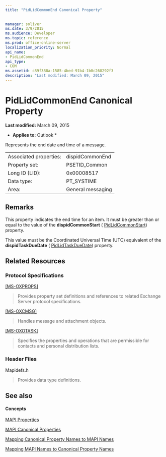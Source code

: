 ```yaml
---
title: "PidLidCommonEnd Canonical Property"
 
 
manager: soliver
ms.date: 3/9/2015
ms.audience: Developer
ms.topic: reference
ms.prod: office-online-server
localization_priority: Normal
api_name:
- PidLidCommonEnd
api_type:
- COM
ms.assetid: c89f388a-1585-4bed-91b4-1b0c268292f3
description: "Last modified: March 09, 2015"
---
```


# PidLidCommonEnd Canonical Property

 **Last modified:** March 09, 2015 
  
 * **Applies to:** Outlook * 
  
Represents the end date and time of a message.
  
|||
|:-----|:-----|
|Associated properties:  <br/> |dispidCommonEnd  <br/> |
|Property set:  <br/> |PSETID_Common  <br/> |
|Long ID (LID):  <br/> |0x00008517  <br/> |
|Data type:  <br/> |PT_SYSTIME  <br/> |
|Area:  <br/> |General messaging  <br/> |
   
## Remarks

This property indicates the end time for an item. It must be greater than or equal to the value of the **dispidCommonStart** ( [PidLidCommonStart](pidlidcommonstart-canonical-property.md)) property.
  
This value must be the Coordinated Universal Time (UTC) equivalent of the **dispidTaskDueDate** ( [PidLidTaskDueDate](pidlidtaskduedate-canonical-property.md)) property.
  
## Related Resources

### Protocol Specifications

[[MS-OXPROPS]](http://msdn.microsoft.com/library/f6ab1613-aefe-447d-a49c-18217230b148%28Office.15%29.aspx)
  
> Provides property set definitions and references to related Exchange Server protocol specifications.
    
[[MS-OXCMSG]](http://msdn.microsoft.com/library/7fd7ec40-deec-4c06-9493-1bc06b349682%28Office.15%29.aspx)
  
> Handles message and attachment objects.
    
[[MS-OXOTASK]](http://msdn.microsoft.com/library/55600ec0-6195-4730-8436-59c7931ef27e%28Office.15%29.aspx)
  
> Specifies the properties and operations that are permissible for contacts and personal distribution lists.
    
### Header Files

Mapidefs.h
  
> Provides data type definitions.
    
## See also

#### Concepts

[MAPI Properties](mapi-properties.md)
  
[MAPI Canonical Properties](mapi-canonical-properties.md)
  
[Mapping Canonical Property Names to MAPI Names](mapping-canonical-property-names-to-mapi-names.md)
  
[Mapping MAPI Names to Canonical Property Names](mapping-mapi-names-to-canonical-property-names.md)

